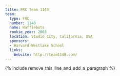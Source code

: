 ```yaml
---
title: FRC Team 1148
team:
  type: FRC
  number: 1148
  name: Wafflebots
  rookie_year: 2003
  location: Studio City, California, USA
  sponsors:
  - Harvard-Westlake School
  links:
    Website: http://team1148.com/
---
```


{% include remove_this_line_and_add_a_paragraph %}